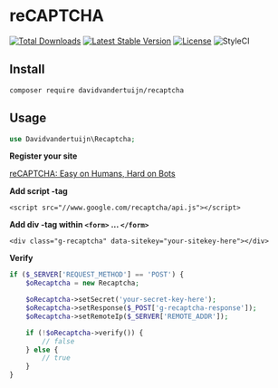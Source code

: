 # reCAPTCHA

<a href="https://packagist.org/packages/davidvandertuijn/recaptcha"><img src="https://poser.pugx.org/davidvandertuijn/recaptcha/d/total.svg" alt="Total Downloads"></a>
<a href="https://packagist.org/packages/davidvandertuijn/recaptcha"><img src="https://poser.pugx.org/davidvandertuijn/recaptcha/v/stable.svg" alt="Latest Stable Version"></a>
<a href="https://packagist.org/packages/davidvandertuijn/recaptcha"><img src="https://poser.pugx.org/davidvandertuijn/recaptcha/license.svg" alt="License"></a>
<img src="https://github.styleci.io/repos/93674686/shield?style=flat" alt="StyleCI">

## Install

```
composer require davidvandertuijn/recaptcha
```

## Usage

```php
use Davidvandertuijn\Recaptcha;
```

**Register your site**

<a href="https://www.google.com/recaptcha/admin#list">reCAPTCHA: Easy on Humans, Hard on Bots</a>

**Add script -tag**

```<script src="//www.google.com/recaptcha/api.js"></script>```

**Add div -tag within ```<form>``` ... ```</form>```**

```<div class="g-recaptcha" data-sitekey="your-sitekey-here"></div>```

**Verify**

```php
if ($_SERVER['REQUEST_METHOD'] == 'POST') {
    $oRecaptcha = new Recaptcha;

    $oRecaptcha->setSecret('your-secret-key-here');
    $oRecaptcha->setResponse($_POST['g-recaptcha-response']);
    $oRecaptcha->setRemoteIp($_SERVER['REMOTE_ADDR']);

    if (!$oRecaptcha->verify()) {
        // false
    } else {
        // true
    }
}
```
